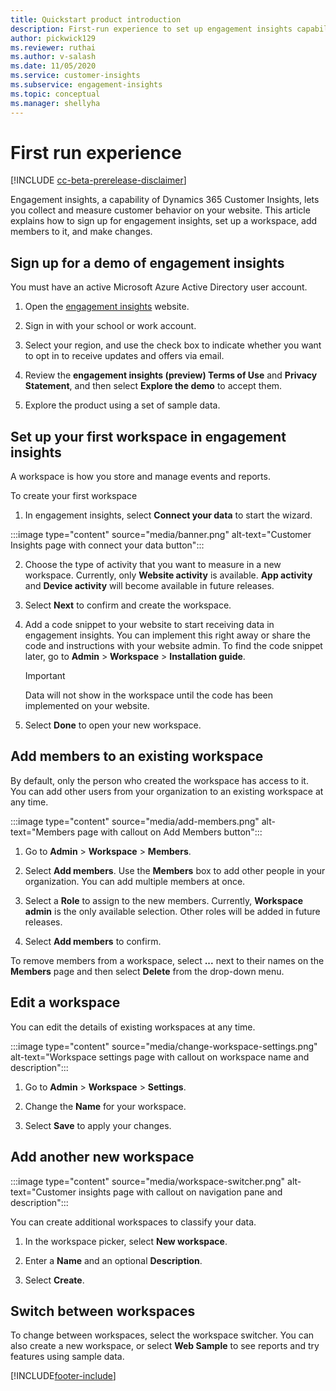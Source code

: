 ```yaml
---
title: Quickstart product introduction 
description: First-run experience to set up engagement insights capability.
author: pickwick129
ms.reviewer: ruthai
ms.author: v-salash
ms.date: 11/05/2020
ms.service: customer-insights
ms.subservice: engagement-insights 
ms.topic: conceptual
ms.manager: shellyha
---
```


# First run experience

[!INCLUDE [cc-beta-prerelease-disclaimer](includes/cc-beta-prerelease-disclaimer.md)]

Engagement insights, a capability of Dynamics 365 Customer Insights, lets you collect and measure customer behavior on your website. This article explains how to sign up for engagement insights, set up a workspace, add members to it, and make changes.

## Sign up for a demo of engagement insights

You must have an active Microsoft Azure Active Directory user account. 

1. Open the [engagement insights](https://pi.dynamics.com/) website. 

1. Sign in with your school or work account.

1. Select your region, and use the check box to indicate whether you want to opt in to receive updates and offers via email.

1. Review the **engagement insights (preview) Terms of Use** and **Privacy Statement**, and then select **Explore the demo** to accept them.

1. Explore the product using a set of sample data. 

## Set up your first workspace in engagement insights

A workspace is how you store and manage events and reports.

To create your first workspace

1. In engagement insights, select **Connect your data** to start the wizard. 

:::image type="content" source="media/banner.png" alt-text="Customer Insights page with connect your data button":::

2. Choose the type of activity that you want to measure in a new workspace. Currently, only **Website activity** is available. **App activity** and **Device activity** will become available in future releases.

1. Select **Next** to confirm and create the workspace.

1. Add a code snippet to your website to start receiving data in engagement insights. You can implement this right away or share the code and instructions with your website admin. To find the code snippet later, go to **Admin** > **Workspace** > **Installation guide**.

   > [!IMPORTANT]
   > Data will not show in the workspace until the code has been implemented on your website.

1. Select **Done** to open your new workspace. 

## Add members to an existing workspace

By default, only the person who created the workspace has access to it. You can add other users from your organization to an existing workspace at any time.

:::image type="content" source="media/add-members.png" alt-text="Members page with callout on Add Members button":::

1. Go to **Admin** > **Workspace** > **Members**.

2. Select **Add members**. Use the **Members** box to add other people in your organization. You can add multiple members at once.

3. Select a **Role** to assign to the new members. Currently, **Workspace admin** is the only available selection. Other roles will be added in future releases.

4. Select **Add members** to confirm.

To remove members from a workspace, select **...** next to their names on the **Members** page and then select **Delete** from the drop-down menu.

## Edit a workspace

You can edit the details of existing workspaces at any time.

:::image type="content" source="media/change-workspace-settings.png" alt-text="Workspace settings page with callout on workspace name and description":::

1. Go to **Admin** > **Workspace** > **Settings**.

1. Change the **Name** for your workspace.

1. Select **Save** to apply your changes.

## Add another new workspace

:::image type="content" source="media/workspace-switcher.png" alt-text="Customer insights page with callout on navigation pane and description":::

You can create additional workspaces to classify your data.

1. In the workspace picker, select **New workspace**.

1. Enter a **Name** and an optional **Description**.

1. Select **Create**.

## Switch between workspaces

To change between workspaces, select the workspace switcher. You can also create a new workspace, or select **Web Sample** to see reports and try features using sample data. 



[!INCLUDE[footer-include](../includes/footer-banner.md)]